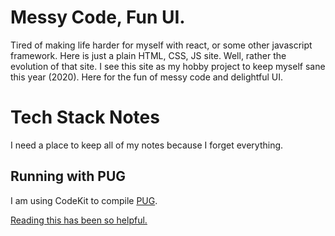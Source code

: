 # Messy Code, Fun UI.

Tired of making life harder for myself with react, or some other javascript framework. Here is just a plain HTML, CSS, JS site. Well, rather the evolution of that site. I see this site as my hobby project to keep myself sane this year (2020). Here for the fun of messy code and delightful UI.

# Tech Stack Notes

I need a place to keep all of my notes because I forget everything.

## Running with PUG

I am using CodeKit to compile [PUG](https://pugjs.org/api/getting-started.html).

[Reading this has been so helpful.](https://medium.com/jspoint/pug-js-to-make-your-life-easier-with-html-templates-9c62273626e0)
